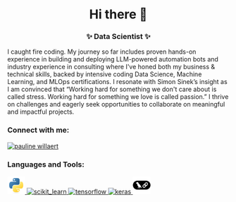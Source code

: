 <h1 align="center">Hi there 👋</h1>
<h3 align="center">✨ Data Scientist ✨</h3>

I caught fire coding. My journey so far includes proven hands-on experience in building and deploying LLM-powered automation bots and industry experience in consulting where I've honed both my business & technical skills, backed by intensive coding Data Science, Machine Learning, and MLOps certifications. I resonate with Simon Sinek’s insight as I am convinced that “Working hard for something we don't care about is called stress. Working hard for something we love is called passion.” I thrive on challenges and eagerly seek opportunities to collaborate on meaningful and impactful projects.

<h3 align="left">Connect with me:</h3>
<p align="left">
<a href="https://www.linkedin.com/in/paulinewillaert/" target="blank"><img align="center" src="https://raw.githubusercontent.com/rahuldkjain/github-profile-readme-generator/master/src/images/icons/Social/linked-in-alt.svg" alt="pauline willaert" height="30" width="40" /></a>
</p>

<h3 align="left">Languages and Tools:</h3>
<p align="left"> 
<a href="https://www.python.org" target="blank" rel="noreferrer"> <img src="https://raw.githubusercontent.com/devicons/devicon/master/icons/python/python-original.svg" alt="python" width="40" height="40"/> </a> 
<a href="https://scikit-learn.org/" target="blank" rel="noreferrer"> <img src="https://upload.wikimedia.org/wikipedia/commons/0/05/Scikit_learn_logo_small.svg" alt="scikit_learn" width="40" height="40"/> </a>
<a href="https://www.tensorflow.org" target="blank" rel="noreferrer"> <img src="https://www.vectorlogo.zone/logos/tensorflow/tensorflow-icon.svg" alt="tensorflow" width="40" height="40"/> </a> 
<a href="https://keras.io" target="blank" rel="noreferrer"> <img src="https://upload.wikimedia.org/wikipedia/commons/c/c9/Keras_Logo.jpg" alt="keras" width="40" height="40"/> </a>
<a href="https://js.langchain.com/docs/introduction/" target="blank" rel="noreferrer"> <img src="https://github.com/simple-icons/simple-icons/blob/master/icons/langchain.svg" alt="langchain" width="40" height="40"/> </a>

</p>
